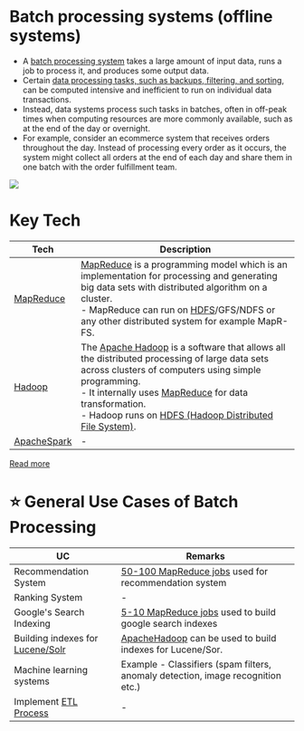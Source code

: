 # Batch processing systems (offline systems)
- A [batch processing system](https://aws.amazon.com/what-is/batch-processing/) takes a large amount of input data, runs a job to process it, and produces some output data.
- Certain [data processing tasks, such as backups, filtering, and sorting](https://aws.amazon.com/what-is/batch-processing/), can be computed intensive and inefficient to run on individual data transactions.
- Instead, data systems process such tasks in batches, often in off-peak times when computing resources are more commonly available, such as at the end of the day or overnight.
- For example, consider an ecommerce system that receives orders throughout the day. Instead of processing every order as it occurs, the system might collect all orders at the end of each day and share them in one batch with the order fulfillment team.

![](![](https://www.upsolver.com/wp-content/uploads/2019/09/Slide1.png))

# Key Tech

| Tech                                              | Description                                                                                                                                                                                                                                                                                                                          |
|---------------------------------------------------|--------------------------------------------------------------------------------------------------------------------------------------------------------------------------------------------------------------------------------------------------------------------------------------------------------------------------------------|
| [MapReduce](MapReduce.md)                         | [MapReduce](MapReduce.md) is a programming model which is an implementation for processing and generating big data sets with distributed algorithm on a cluster.<br/>- MapReduce can run on [HDFS](ApacheHadoop/ApacheHDFS.md)/GFS/NDFS or any other distributed system for example MapR-FS.                                         |
| [Hadoop](ApacheHadoop/Readme.md)                  | The [Apache Hadoop](ApacheHadoop/Readme.md) is a software that allows all the distributed processing of large data sets across clusters of computers using simple programming.<br/>- It internally uses [MapReduce](MapReduce.md) for data transformation.<br/>- Hadoop runs on [HDFS (Hadoop Distributed File System)](ApacheHadoop/ApacheHDFS.md). |
| [ApacheSpark](../StreamProcessing/ApacheSpark.md) | -                                                                                                                                                                                                                                                                                                                                    |

[Read more](https://www.geeksforgeeks.org/difference-between-hadoop-and-mapreduce/)

# :star: General Use Cases of Batch Processing

| UC                                                                                            | Remarks                                                                            |
|-----------------------------------------------------------------------------------------------|------------------------------------------------------------------------------------|
| Recommendation System                                                                         | [50-100 MapReduce jobs](MapReduce.md) used for recommendation system               |
| Ranking System                                                                                | -                                                                                  |
| Google's Search Indexing                                                                      | [5-10 MapReduce jobs](MapReduce.md) used to build google search indexes            |
| Building indexes for [Lucene/Solr](../../3_DatabaseComponents/Search-Indexes/ApacheLucene.md) | [ApacheHadoop](ApacheHadoop/Readme.md) can be used to build indexes for Lucene/Sor. |
| Machine learning systems                                                                      | Example - Classifiers (spam filters, anomaly detection, image recognition etc.)    |
| Implement [ETL Process](../../3_DatabaseComponents/DataWarehouses.md)                         | -                                                                                  |